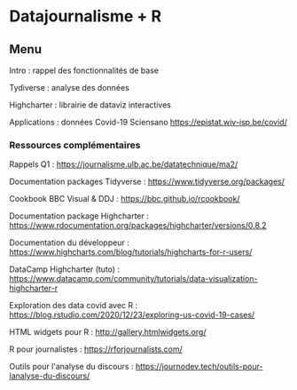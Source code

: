 # Datajournalisme + R 

## Menu

Intro : rappel des fonctionnalités de base

Tydiverse : analyse des données

Highcharter : librairie de dataviz interactives

Applications : données Covid-19 Sciensano https://epistat.wiv-isp.be/covid/

### Ressources complémentaires

Rappels Q1 : https://journalisme.ulb.ac.be/datatechnique/ma2/

Documentation packages Tidyverse : https://www.tidyverse.org/packages/

Cookbook BBC Visual & DDJ : https://bbc.github.io/rcookbook/

Documentation package Highcharter : https://www.rdocumentation.org/packages/highcharter/versions/0.8.2

Documentation du développeur : https://www.highcharts.com/blog/tutorials/highcharts-for-r-users/

DataCamp Highcharter (tuto) : https://www.datacamp.com/community/tutorials/data-visualization-highcharter-r

Exploration des data covid avec R : https://blog.rstudio.com/2020/12/23/exploring-us-covid-19-cases/

HTML widgets pour R : http://gallery.htmlwidgets.org/

R pour journalistes : https://rforjournalists.com/

Outils pour l'analyse du discours : https://journodev.tech/outils-pour-lanalyse-du-discours/

